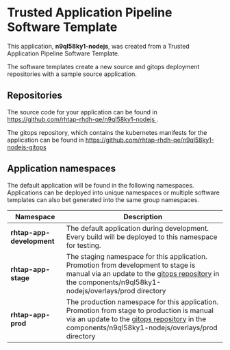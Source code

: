 # Trusted Application Pipeline Software Template

This application, **n9ql58ky1-nodejs**, was created from a Trusted Application Pipeline Software Template.

The software templates create a new source and gitops deployment repositories with a sample source application. 

## Repositories

The source code for your application can be found in [https://github.com/rhtap-rhdh-qe/n9ql58ky1-nodejs ](https://github.com/rhtap-rhdh-qe/n9ql58ky1-nodejs ).
 
The gitops repository, which contains the kubernetes manifests for the application can be found in 
[https://github.com/rhtap-rhdh-qe/n9ql58ky1-nodejs-gitops ](https://github.com/rhtap-rhdh-qe/n9ql58ky1-nodejs-gitops ) 

## Application namespaces 

The default application will be found in the following namespaces. Applications can be deployed into unique namespaces or multiple software templates can also bet generated into the same group namespaces.  

|  Namespace   |  Description   |  
| -------- | -------- |   
| **rhtap-app-development** | The default application during development. Every build will be deployed to this namespace for testing. | 
| **rhtap-app-stage** | The staging namespace for this application. Promotion from development to stage is manual via an update to the [gitops repository](https://github.com/rhtap-rhdh-qe/n9ql58ky1-nodejs-gitops ) in the components/n9ql58ky1-nodejs/overlays/prod directory |  
| **rhtap-app-prod** | The production namespace for this application. Promotion from stage to production is manual via an update to the [gitops repository](https://github.com/rhtap-rhdh-qe/n9ql58ky1-nodejs-gitops ) in the components/n9ql58ky1-nodejs/overlays/prod directory | 